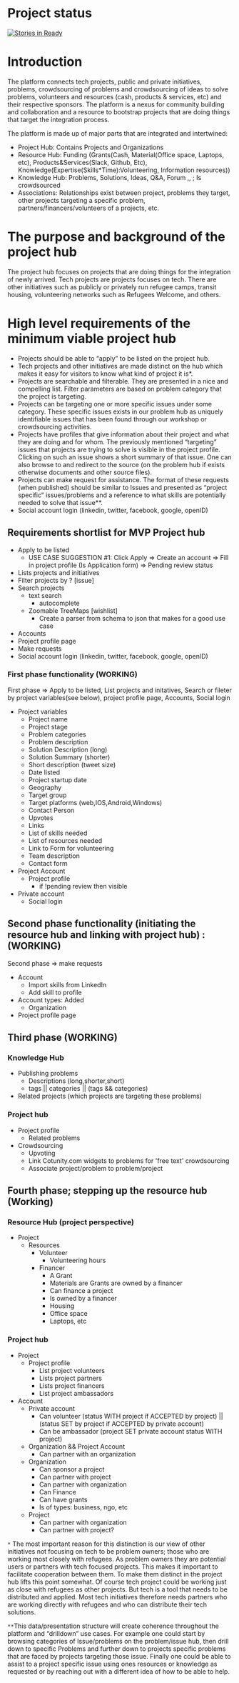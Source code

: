 # Project status
[![Stories in Ready](https://badge.waffle.io/refugeetech/platform.png?label=ready&title=Ready)](http://waffle.io/refugeetech/platform)

# Introduction

The platform connects tech projects, public and private initiatives, problems, crowdsourcing of problems and crowdsourcing of ideas to solve problems, volunteers and resources (cash, products & services, etc) and their respective sponsors. The platform is a nexus for community building and collaboration and a resource to bootstrap projects that are doing things that target the integration process. 

The platform is made up of major parts that are integrated and intertwined:

* Project Hub: Contains Projects and Organizations
* Resource Hub: Funding (Grants(Cash, Material(Office space, Laptops, etc), Products&Services(Slack, Github, Etc), Knowledge(Expertise(Skills*Time):Volunteering, Information resources))
* Knowledge Hub: Problems, Solutions, Ideas, Q&A, Forum  ,, ; Is crowdsourced 
* Associations: Relationships exist between project, problems they target, other projects targeting a specific problem, partners/financers/volunteers of a projects, etc.

# The purpose and background of the project hub

The project hub focuses on projects that are doing things for the integration of newly arrived. Tech projects are projects focuses on tech. There are other initiatives such as publicly or privately run refugee camps, transit housing, volunteering networks such as Refugees Welcome, and others.

# High level requirements of the minimum viable project hub

* Projects should be able to “apply” to be listed on the project hub.
* Tech projects and other initiatives are made distinct on the hub which makes it easy for visitors to know what kind of project it is*.
* Projects are searchable and filterable. They are presented in a nice and compelling list. Filter parameters are based on problem category that the project is targeting.
* Projects can be targeting one or more specific issues under some category. These specific issues exists in our problem hub as uniquely identifiable issues that has been found through our workshop or crowdsourcing activities.
* Projects have profiles that give information about their project and what they are doing and for whom. The previously mentioned “targeting” issues that projects are trying to solve is visible in the project profile. Clicking on such an issue shows a short summary of that issue. One can also browse to and redirect to the source (on the problem hub if exists otherwise documents and other source files).
* Projects can make request for assistance. The format of these requests (when published) should be similar to Issues and presented as “project specific” issues/problems and a reference to what skills are potentially needed to solve that issue**.
* Social account login (linkedin, twitter, facebook, google, openID)

## Requirements shortlist for MVP Project hub

* Apply to be listed
  * USE CASE SUGGESTION #1: Click Apply => Create an account => Fill in project profile (Is Application form) => Pending review status
* Lists projects and initiatives
* Filter projects by ? [issue]
* Search projects
  * text search
    * autocomplete
  * Zoomable TreeMaps [wishlist]
    * Create a parser from schema to json that makes for a good use case
* Accounts
* Project profile page
* Make requests
* Social account login (linkedin, twitter, facebook, google, openID)

### First phase functionality (WORKING)
First phase => Apply to be listed, List projects and initatives, Search or fileter by project variables(see below), project profile page, Accounts, Social login
* Project variables 
  * Project name
  * Project stage
  * Problem categories
  * Problem description
  * Solution Description (long)
  * Solution Summary (shorter)
  * Short description (tweet size)
  * Date listed
  * Project startup date
  * Geography
  * Target group
  * Target platforms (web,IOS,Android,Windows)
  * Contact Person
  * Upvotes
  * Links
  * List of skills needed
  * List of resources needed
  * Link to Form for volunteering
  * Team description
  * Contact form
* Project Account
  * Project profile
    * if !pending review then visible
* Private account
  * Social login
 
## Second phase functionality (initiating the resource hub and linking with project hub) : (WORKING)
Second phase => make requests
* Account
  * Import skills from LinkedIn
  * Add skill to profile
* Account types: Added
  * Organization
* Project profile page

## Third phase (WORKING)

### Knowledge Hub
* Publishing problems
  * Descriptions (long,shorter,short)
  * tags || categories || (tags && categories)
* Related projects (which projects are targeting these problems)


### Project hub
* Project profile
  * Related problems
* Crowdsourcing
  * Upvoting
  * Link Cotunity.com widgets to problems for 'free text' crowdsourcing
  * Associate project/problem to problem/project

## Fourth phase; stepping up the resource hub (Working)
### Resource Hub (project perspective)
* Project
  * Resources
    * Volunteer
      * Volunteering hours
    * Financer 
      * A Grant
      * Materials are Grants are owned by a financer
      * Can finance a project
      * Is owned by a financer
      * Housing
      * Office space
      * Laptops, etc
### Project hub
* Project
  * Project profile
    * List project volunteers
    * Lists project partners
    * Lists project financers
    * List project ambassadors
* Account
  * Private account
    * Can volunteer (status WITH project if ACCEPTED by project) || (status SET by project if ACCEPTED by private account)
    * Can be ambassador (project SET private account status WITH project)
  * Organization && Project Account
    * Can partner with an organization
  * Organization
    * Can sponsor a project
    * Can partner with project
    * Can partner with organization
    * Can Finance
    * Can have grants
    * Is of types: business, ngo, etc
  * Project
    * Can partner with organization
    * Can partner with project?




`*` The most important reason for this distinction is our view of other initiatives not focusing on tech to be problem owners; those who are working most closely with refugees. As problem owners they are potential users or partners with tech 
focused projects. This makes it important to facilitate cooperation between them. To make them distinct in the project hub 
lifts this point somewhat. Of course tech project could be working just as close with refugees as other projects. But tech is a tool that needs to be distributed and applied. Most tech initiatives therefore needs partners who are working directly with refugees and who can distribute their tech solutions.

 `**`This data/presentation structure will create coherence throughout the platform and “drilldown” use cases. For example
one could start by browsing categories of Issue/problems on the problem/issue hub, then drill down to specific Problems and further down to projects specific problems that are faced by projects targeting those issue. Finally one could be able to assist to a project specific issue using ones resources or knowledge as requested or by reaching out with a different idea of how to be able to help.
